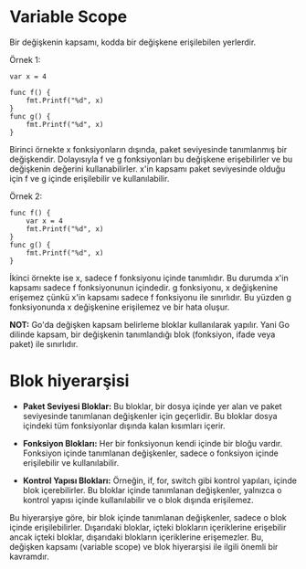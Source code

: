 # Variable Scope

Bir değişkenin kapsamı, kodda bir değişkene erişilebilen yerlerdir. 

Örnek 1:

```
var x = 4

func f() {
    fmt.Printf("%d", x)
}
func g() {
    fmt.Printf("%d", x)
}
```

Birinci örnekte x fonksiyonların dışında, paket seviyesinde tanımlanmış bir değişkendir. Dolayısıyla f ve g fonksiyonları bu değişkene erişebilirler ve bu değişkenin değerini kullanabilirler. x'in kapsamı paket seviyesinde olduğu için f ve g içinde erişilebilir ve kullanılabilir.

Örnek 2:

```
func f() {
    var x = 4
    fmt.Printf("%d", x)
}
func g() {
    fmt.Printf("%d", x)
}
```

İkinci örnekte ise x, sadece f fonksiyonu içinde tanımlıdır. Bu durumda x'in kapsamı sadece f fonksiyonunun içindedir. g fonksiyonu, x değişkenine erişemez çünkü x'in kapsamı sadece f fonksiyonu ile sınırlıdır. Bu yüzden g fonksiyonunda x değişkenine erişilemez ve bir hata oluşur.

**NOT:** Go'da değişken kapsam belirleme bloklar kullanılarak yapılır. Yani Go dilinde kapsam, bir değişkenin tanımlandığı blok (fonksiyon, ifade veya paket) ile sınırlıdır.

# Blok hiyerarşisi

- **Paket Seviyesi Bloklar:** Bu bloklar, bir dosya içinde yer alan ve paket seviyesinde tanımlanan değişkenler için geçerlidir. Bu bloklar dosya içindeki tüm fonksiyonlar dışında kalan kısımları içerir.

- **Fonksiyon Blokları:** Her bir fonksiyonun kendi içinde bir bloğu vardır. Fonksiyon içinde tanımlanan değişkenler, sadece o fonksiyon içinde erişilebilir ve kullanılabilir.

- **Kontrol Yapısı Blokları:** Örneğin, if, for, switch gibi kontrol yapıları, içinde blok içerebilirler. Bu bloklar içinde tanımlanan değişkenler, yalnızca o kontrol yapısı içinde kullanılabilir ve o blok dışında erişilemez.

Bu hiyerarşiye göre, bir blok içinde tanımlanan değişkenler, sadece o blok içinde erişilebilirler. Dışarıdaki bloklar, içteki blokların içeriklerine erişebilir ancak içteki bloklar, dışarıdaki blokların içeriklerine erişemezler. Bu, değişken kapsamı (variable scope) ve blok hiyerarşisi ile ilgili önemli bir kavramdır.